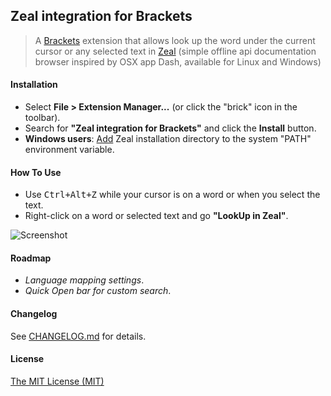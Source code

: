 ## Zeal integration for Brackets

> A [Brackets](https://github.com/adobe/brackets) extension that allows look up the word under the current cursor or any selected text in [Zeal](http://zealdocs.org/) (simple offline api documentation browser inspired by OSX app Dash, available for Linux and Windows)


#### Installation

* Select **File > Extension Manager...** (or click the "brick" icon in the toolbar).
* Search for **"Zeal integration for Brackets"** and click the **Install** button.
* **Windows users**: [Add](https://www.google.com/search?q=How+to+set+the+path+and+environment+variables+in+Windows) Zeal installation directory to the system "PATH" environment variable.


#### How To Use
- Use <kbd>Ctrl+Alt+Z</kbd> while your cursor is on a word or when you select the text.
- Right-click on a word or selected text and go **"LookUp in Zeal"**.

![Screenshot](https://camo.githubusercontent.com/a7cbe62ba3a42033ce8ae63bec912bc65e439ddd/68747470733a2f2f70702e766b2e6d652f633631383532362f763631383532363637382f31383734392f5843755946634e375867672e6a7067)


#### Roadmap
- *Language mapping settings*.
- *Quick Open bar for custom search*.


#### Changelog
See [CHANGELOG.md](CHANGELOG.md) for details.


#### License
[The MIT License (MIT)](LICENSE)
